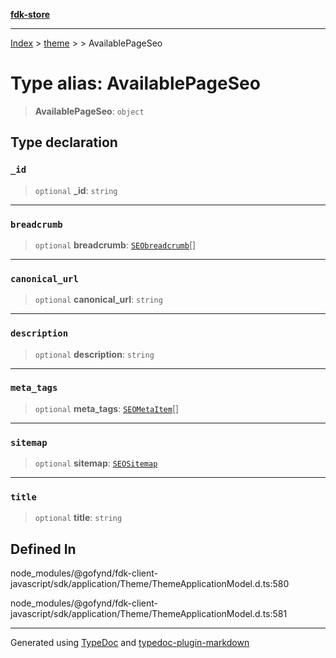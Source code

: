 [**fdk-store**](../../../README.md)
***

[Index](../../../API.md) > [theme](../../README.md) > [<internal>](../README.md) > AvailablePageSeo

# Type alias: AvailablePageSeo

> **AvailablePageSeo**: `object`

## Type declaration

### `_id`

> `optional` **\_id**: `string`

***

### `breadcrumb`

> `optional` **breadcrumb**: [`SEObreadcrumb`](type-alias.SEObreadcrumb.md)[]

***

### `canonical_url`

> `optional` **canonical\_url**: `string`

***

### `description`

> `optional` **description**: `string`

***

### `meta_tags`

> `optional` **meta\_tags**: [`SEOMetaItem`](type-alias.SEOMetaItem.md)[]

***

### `sitemap`

> `optional` **sitemap**: [`SEOSitemap`](type-alias.SEOSitemap.md)

***

### `title`

> `optional` **title**: `string`

## Defined In

node\_modules/@gofynd/fdk-client-javascript/sdk/application/Theme/ThemeApplicationModel.d.ts:580

node\_modules/@gofynd/fdk-client-javascript/sdk/application/Theme/ThemeApplicationModel.d.ts:581

***
Generated using [TypeDoc](https://typedoc.org/) and [typedoc-plugin-markdown](https://www.npmjs.com/package/typedoc-plugin-markdown)
